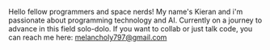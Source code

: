 Hello fellow programmers and space nerds! My name's Kieran and i'm passionate about programming technology and AI. Currently on a journey to advance in this field solo-dolo. If you want to collab or just talk code, you can reach me here: melancholy797@gmail.com
<!---
Kireanine/Kireanine is a ✨ special ✨ repository because its `README.md` (this file) appears on your GitHub profile.
You can click the Preview link to take a look at your changes.
--->
